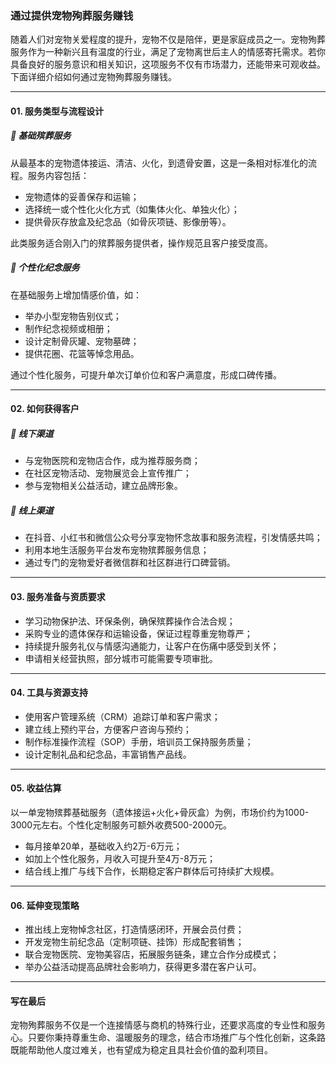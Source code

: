 ### 通过提供宠物殉葬服务赚钱

随着人们对宠物关爱程度的提升，宠物不仅是陪伴，更是家庭成员之一。宠物殉葬服务作为一种新兴且有温度的行业，满足了宠物离世后主人的情感寄托需求。若你具备良好的服务意识和相关知识，这项服务不仅有市场潜力，还能带来可观收益。下面详细介绍如何通过宠物殉葬服务赚钱。

***

#### 01. 服务类型与流程设计

##### 🐾 基础殡葬服务
从最基本的宠物遗体接运、清洁、火化，到遗骨安置，这是一条相对标准化的流程。服务内容包括：
- 宠物遗体的妥善保存和运输；
- 选择统一或个性化火化方式（如集体火化、单独火化）；
- 提供骨灰存放盒及纪念品（如骨灰项链、影像册等）。

此类服务适合刚入门的殡葬服务提供者，操作规范且客户接受度高。

##### 🤝 个性化纪念服务
在基础服务上增加情感价值，如：
- 举办小型宠物告别仪式；
- 制作纪念视频或相册；
- 设计定制骨灰罐、宠物墓碑；
- 提供花圈、花篮等悼念用品。

通过个性化服务，可提升单次订单价位和客户满意度，形成口碑传播。

***

#### 02. 如何获得客户

##### 📍 线下渠道
- 与宠物医院和宠物店合作，成为推荐服务商；
- 在社区宠物活动、宠物展览会上宣传推广；
- 参与宠物相关公益活动，建立品牌形象。

##### 📱 线上渠道
- 在抖音、小红书和微信公众号分享宠物怀念故事和服务流程，引发情感共鸣；
- 利用本地生活服务平台发布宠物殡葬服务信息；
- 通过专门的宠物爱好者微信群和社区群进行口碑营销。

***

#### 03. 服务准备与资质要求

- 学习动物保护法、环保条例，确保殡葬操作合法合规；
- 采购专业的遗体保存和运输设备，保证过程尊重宠物尊严；
- 持续提升服务礼仪与情感沟通能力，让客户在伤痛中感受到关怀；
- 申请相关经营执照，部分城市可能需要专项审批。

***

#### 04. 工具与资源支持

- 使用客户管理系统（CRM）追踪订单和客户需求；
- 建立线上预约平台，方便客户咨询与预约；
- 制作标准操作流程（SOP）手册，培训员工保持服务质量；
- 设计定制礼品和纪念品，丰富销售产品线。

***

#### 05. 收益估算

以一单宠物殡葬基础服务（遗体接运+火化+骨灰盒）为例，市场价约为1000-3000元左右。个性化定制服务可额外收费500-2000元。

- 每月接单20单，基础收入约2万-6万元；
- 如加上个性化服务，月收入可提升至4万-8万元；
- 结合线上推广与线下合作，长期稳定客户群体后可持续扩大规模。

***

#### 06. 延伸变现策略

- 推出线上宠物悼念社区，打造情感闭环，开展会员付费；
- 开发宠物生前纪念品（定制项链、挂饰）形成配套销售；
- 联合宠物医院、宠物美容店，拓展服务链条，建立合作分成模式；
- 举办公益活动提高品牌社会影响力，获得更多潜在客户认可。

***

#### 写在最后

宠物殉葬服务不仅是一个连接情感与商机的特殊行业，还要求高度的专业性和服务心。只要你秉持尊重生命、温暖服务的理念，结合市场推广与个性化创新，这条路既能帮助他人度过难关，也有望成为稳定且具社会价值的盈利项目。